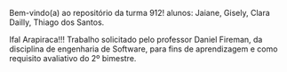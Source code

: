 Bem-vindo(a) ao repositório da turma 912!
 alunos:
 Jaiane, 
 Gisely, 
 Clara Dailly,
 Thiago dos Santos.

Ifal Arapiraca!!!
Trabalho solicitado pelo professor Daniel 
Fireman, da disciplina de engenharia de Software,
para fins de aprendizagem e como requisito
avaliativo do 2º bimestre.
